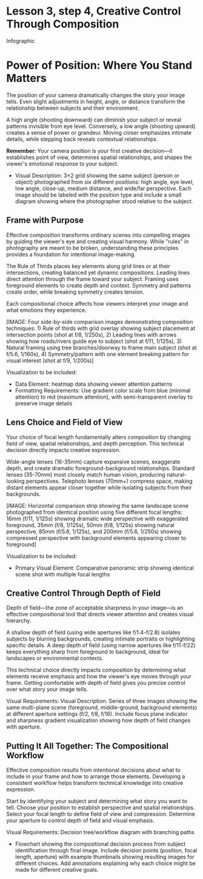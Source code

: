 # **Lesson 3, step 4, Creative Control Through Composition**

Infographic 

# Power of Position: Where You Stand Matters

The position of your camera dramatically changes the story your image tells. Even slight adjustments in height, angle, or distance transform the relationship between subjects and their environment.

A high angle (shooting downward) can diminish your subject or reveal patterns invisible from eye level. Conversely, a low angle (shooting upward) creates a sense of power or grandeur. Moving closer emphasizes intimate details, while stepping back reveals contextual relationships.

**Remember**: Your camera position is your first creative decision—it establishes point of view, determines spatial relationships, and shapes the viewer's emotional response to your subject.

* Visual Description: 3×2 grid showing the same subject (person or object) photographed from six different positions: high angle, eye level, low angle, close-up, medium distance, and wide/far perspective. Each image should be labeled with the position type and include a small diagram showing where the photographer stood relative to the subject.

## Frame with Purpose

Effective composition transforms ordinary scenes into compelling images by guiding the viewer's eye and creating visual harmony. While "rules" in photography are meant to be broken, understanding these principles provides a foundation for intentional image-making.

The Rule of Thirds places key elements along grid lines or at their intersections, creating balanced yet dynamic compositions. Leading lines direct attention through the frame toward your subject. Framing uses foreground elements to create depth and context. Symmetry and patterns create order, while breaking symmetry creates tension.

Each compositional choice affects how viewers interpret your image and what emotions they experience.

\[IMAGE: Four side-by-side comparison images demonstrating composition techniques: 1\) Rule of thirds with grid overlay showing subject placement at intersection points (shot at f/8, 1/250s), 2\) Leading lines with arrows showing how roads/rivers guide eye to subject (shot at f/11, 1/125s), 3\) Natural framing using tree branches/doorway to frame main subject (shot at f/5.6, 1/160s), 4\) Symmetry/pattern with one element breaking pattern for visual interest (shot at f/9, 1/200s)\]

Visualization to be included: 

- Data Element: heatmap data showing viewer attention patterns  
- Formatting Requirements: Use gradient color scale from blue (minimal attention) to red (maximum attention), with semi-transparent overlay to preserve image details

## Lens Choice and Field of View

Your choice of focal length fundamentally alters composition by changing field of view, spatial relationships, and depth perception. This technical decision directly impacts creative expression.

Wide-angle lenses (16-35mm) capture expansive scenes, exaggerate depth, and create dramatic foreground-background relationships. Standard lenses (35-70mm) most closely match human vision, producing natural-looking perspectives. Telephoto lenses (70mm+) compress space, making distant elements appear closer together while isolating subjects from their backgrounds.

\[IMAGE: Horizontal comparison strip showing the same landscape scene photographed from identical position using five different focal lengths: 16mm (f/11, 1/125s) showing dramatic wide perspective with exaggerated foreground, 35mm (f/8, 1/125s), 50mm (f/8, 1/125s) showing natural perspective, 85mm (f/5.6, 1/125s), and 200mm (f/5.6, 1/250s) showing compressed perspective with background elements appearing closer to foreground\]

Visualization to be included: 

* Primary Visual Element: Comparative panoramic strip showing identical scene shot with multiple focal lengths

## Creative Control Through Depth of Field

Depth of field—the zone of acceptable sharpness in your image—is an effective compositional tool that directs viewer attention and creates visual hierarchy.

A shallow depth of field (using wide apertures like f/1.4-f/2.8) isolates subjects by blurring backgrounds, creating intimate portraits or highlighting specific details. A deep depth of field (using narrow apertures like f/11-f/22) keeps everything sharp from foreground to background, ideal for landscapes or environmental contexts.

This technical choice directly impacts composition by determining what elements receive emphasis and how the viewer's eye moves through your frame. Getting comfortable with depth of field gives you precise control over what story your image tells.

Visual Requirements: Visual Description: Series of three images showing the same multi-plane scene (foreground, middle-ground, background elements) at different aperture settings (f/2, f/8, f/16). Include focus plane indicator and sharpness gradient visualization showing how depth of field changes with aperture.

## Putting It All Together: The Compositional Workflow

Effective composition results from intentional decisions about what to include in your frame and how to arrange those elements. Developing a consistent workflow helps transform technical knowledge into creative expression.

Start by identifying your subject and determining what story you want to tell. Choose your position to establish perspective and spatial relationships. Select your focal length to define field of view and compression. Determine your aperture to control depth of field and visual emphasis.

Visual Requirements: Decision tree/workflow diagram with branching paths

- Flowchart showing the compositional decision process from subject identification through final image. Include decision points (position, focal length, aperture) with example thumbnails showing resulting images for different choices. Add annotations explaining why each choice might be made for different creative goals.


